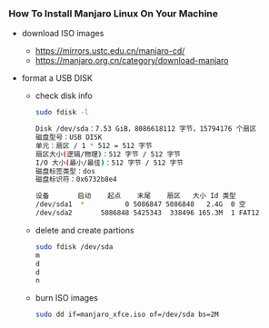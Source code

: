 ### How To Install Manjaro Linux On Your Machine

- download ISO images

  - https://mirrors.ustc.edu.cn/manjaro-cd/
  - https://manjaro.org.cn/category/download-manjaro

- format a USB DISK

  - check disk info

    ```bash
    sudo fdisk -l

    Disk /dev/sda：7.53 GiB，8086618112 字节，15794176 个扇区
    磁盘型号：USB DISK
    单元：扇区 / 1 * 512 = 512 字节
    扇区大小(逻辑/物理)：512 字节 / 512 字节
    I/O 大小(最小/最佳)：512 字节 / 512 字节
    磁盘标签类型：dos
    磁盘标识符：0x6732b8e4

    设备       启动    起点    末尾    扇区   大小 Id 类型
    /dev/sda1  *          0 5086847 5086848   2.4G  0 空
    /dev/sda2       5086848 5425343  338496 165.3M  1 FAT12
    ```

  - delete and create partions

    ```bash
    sudo fdisk /dev/sda
    m
    d
    d
    n
    ```

  - burn ISO images
    ```bash
    sudo dd if=manjaro_xfce.iso of=/dev/sda bs=2M
    ```
